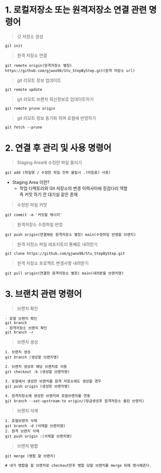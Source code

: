 # 1. 로컬저장소 또는 원격저장소 연결 관련 명령어
> 깃 저장소 생성
```
git init
```
> 원격 저장소 연결
```
git remote origin(원격저장소 별칭) https://github.com/gjwoo96/Stu_StepByStep.git(원격 저장소 url)
```
> git 리모트 정보 업데이트
```
git remote update
```

> git 리모트 브랜치 최신정보로 업데이트하기
```
git remote prune origin
```

> git 리모트 정보 동기화 하여 로컬에 반영하기
```
git fetch --prune
```

# 2. 연결 후 관리 및 사용 명령어

> Staging Area에 수정한 파일 올리기
```
git add (파일명 / 수정한 파일 전부 올릴시 .(마침표) 사용)
```
- Staging Area 이란?
    - 작업 디렉토리와 Git 저장소의 변경 이력사이에 징검다리 역할  
    즉 커밋 하기 전 대기실 같은 존재
> 수정한 파일 커밋
```
git commit -m '커밋할 메시지'
```
> 원격저장소 수정파일 반영
```
git push origin(연결해둔 원격저장소 별칭) main(수정파일 반영할 브랜치)
```

> 원격 저장소 파일 레포지토리 통째로 내려받기
```
git clone https://github.com/gjwoo96/Stu_StepByStep.git
```

> 원격 저장소 프로젝트 변경사항 내려받기
```
git pull origin(연결한 원격저장소 별칭) main(내려받을 브랜치명)
```

# 3. 브랜치 관련 명령어

> 브랜치 확인
```
- 로컬 브랜치 확인
git branch
- 원격저장소 브랜치 확인
git branch -r
```
>브랜치 생성
```
1. 브랜치 생성
git branch (생성할 브랜치명)

2. 브랜치 생성후 해당 브랜치로 이동
git checkout -b (생성할 브랜치명)

3. 로컬에서 생성한 브랜치를 원격 저장소에도 생성할 경우
git push origin (생성한 브랜치명)

4. 원격저장소에 생성한 브랜치와 로컬브랜치를 연동
git branch --set-upstream-to origin/(방금생성후 원격저장소 올린 브랜치)
```
> 브랜치 삭제
```
1. 로컬브랜치 삭제
git branch -d (삭제할 브랜치명)
2. 원격 브랜치 삭제
git push origin :(삭제할 브랜치명)
```

> 브랜치 병합
```
git merge (병합 할 브랜치)

# 내가 병합을 할 브랜치로 checkout한후 병합 당할 브랜치를 merge 뒤에 명시해준다.
```